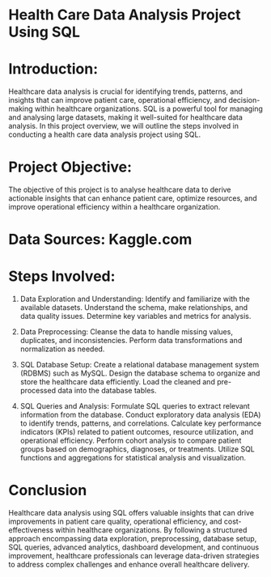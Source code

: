 # Health Care Data Analysis Project Using SQL

# Introduction:
Healthcare data analysis is crucial for identifying trends, patterns, and insights that can improve patient care, operational efficiency, and decision-making within healthcare organizations. SQL is a powerful tool for managing and analysing large datasets, making it well-suited for healthcare data analysis. In this project overview, we will outline the steps involved in conducting a health care data analysis project using SQL.

# Project Objective:
The objective of this project is to analyse healthcare data to derive actionable insights that can enhance patient care, optimize resources, and improve operational efficiency within a healthcare organization.

# Data Sources: Kaggle.com

# Steps Involved:

1) Data Exploration and Understanding:
   Identify and familiarize with the available datasets.
Understand the schema, make relationships, and data quality issues.
Determine key variables and metrics for analysis.

3) Data Preprocessing:
   Cleanse the data to handle missing values, duplicates, and inconsistencies.
Perform data transformations and normalization as needed.

4) SQL Database Setup:
   Create a relational database management system (RDBMS) such as MySQL.
Design the database schema to organize and store the healthcare data efficiently.
Load the cleaned and pre-processed data into the database tables.

6) SQL Queries and Analysis:
   Formulate SQL queries to extract relevant information from the database.
Conduct exploratory data analysis (EDA) to identify trends, patterns, and correlations.
Calculate key performance indicators (KPIs) related to patient outcomes, resource utilization, and operational efficiency.
Perform cohort analysis to compare patient groups based on demographics, diagnoses, or treatments.
Utilize SQL functions and aggregations for statistical analysis and visualization.

# Conclusion

Healthcare data analysis using SQL offers valuable insights that can drive improvements in patient care quality, operational efficiency, and cost-effectiveness within healthcare organizations. By following a structured approach encompassing data exploration, preprocessing, database setup, SQL queries, advanced analytics, dashboard development, and continuous improvement, healthcare professionals can leverage data-driven strategies to address complex challenges and enhance overall healthcare delivery.



